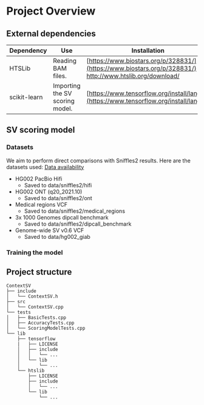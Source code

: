 # Project Overview

## External dependencies

| Dependency | Use | Installation |
| - | - | - |
| HTSLib     | Reading BAM files.              | [https://www.biostars.org/p/328831/](https://www.biostars.org/p/328831/) <br /> http://www.htslib.org/download/ |
| scikit-learn | Importing the SV scoring model. | [https://www.tensorflow.org/install/lang_c](https://www.tensorflow.org/install/lang_c)|

## SV scoring model

### Datasets
We aim to perform direct comparisons with Sniffles2 results. Here are the
datasets used: [Data
availability](https://www.nature.com/articles/s41587-023-02024-y#data-availability)
 - HG002 PacBio Hifi
    - Saved to data/sniffles2/hifi
 - HG002 ONT (q20_2021.10)
    - Saved to data/sniffles2/ont
 - Medical regions VCF
    - Saved to data/sniffles2/medical_regions
 - 3x 1000 Genomes dipcall benchmark
    - Saved to data/sniffles2/dipcall_benchmark
 - Genome-wide SV v0.6 VCF
    - Saved to data/hg002_giab


### Training the model

## Project structure

```
ContextSV
├── include
│   └── ContextSV.h
├── src
│   └── ContextSV.cpp
└── tests
│   ├── BasicTests.cpp
│   ├── AccuracyTests.cpp
│   └── ScoringModelTests.cpp
└── lib
    ├── tensorflow
    |   ├── LICENSE
    │   ├── include
    │   │   └── ...
    │   └── lib
    │       └── ...
    └── htslib
        ├── LICENSE
        ├── include
        │   └── ...
        └── lib
            └── ...
```
